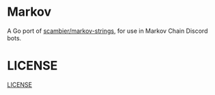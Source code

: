 # Markov

A Go port of [scambier/markov-strings](https://github.com/scambier/markov-strings), for use in Markov Chain Discord bots.

# LICENSE

[LICENSE](LICENSE)